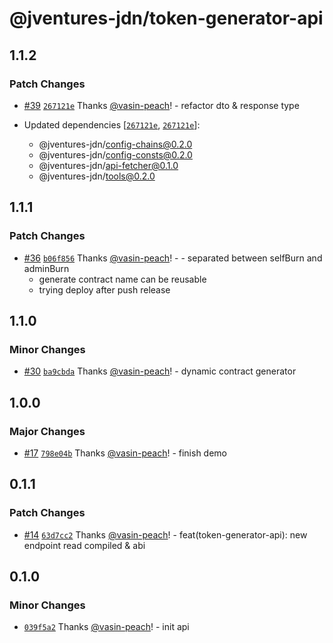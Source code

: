 # @jventures-jdn/token-generator-api

## 1.1.2

### Patch Changes

- [#39](https://github.com/jventures-jdn/token-generator/pull/39) [`267121e`](https://github.com/jventures-jdn/token-generator/commit/267121e9606918858caacfb847383407ac109a52) Thanks [@vasin-peach](https://github.com/vasin-peach)! - refactor dto & response type

- Updated dependencies [[`267121e`](https://github.com/jventures-jdn/token-generator/commit/267121e9606918858caacfb847383407ac109a52), [`267121e`](https://github.com/jventures-jdn/token-generator/commit/267121e9606918858caacfb847383407ac109a52)]:
  - @jventures-jdn/config-chains@0.2.0
  - @jventures-jdn/config-consts@0.2.0
  - @jventures-jdn/api-fetcher@0.1.0
  - @jventures-jdn/tools@0.2.0

## 1.1.1

### Patch Changes

- [#36](https://github.com/jventures-jdn/token-generator/pull/36) [`b06f856`](https://github.com/jventures-jdn/token-generator/commit/b06f856555d876b1eba72bf0cd60d7e1bc3fbd57) Thanks [@vasin-peach](https://github.com/vasin-peach)! - - separated between selfBurn and adminBurn
  - generate contract name can be reusable
  - trying deploy after push release

## 1.1.0

### Minor Changes

- [#30](https://github.com/jventures-jdn/token-generator/pull/30) [`ba9cbda`](https://github.com/jventures-jdn/token-generator/commit/ba9cbda1e0ca4d548ff013b1e3a5050830027120) Thanks [@vasin-peach](https://github.com/vasin-peach)! - dynamic contract generator

## 1.0.0

### Major Changes

- [#17](https://github.com/jventures-jdn/token-generator/pull/17) [`798e04b`](https://github.com/jventures-jdn/token-generator/commit/798e04b9e6de8aa0422ea174ab9d7084f00765bd) Thanks [@vasin-peach](https://github.com/vasin-peach)! - finish demo

## 0.1.1

### Patch Changes

- [#14](https://github.com/jventures-jdn/token-generator/pull/14) [`63d7cc2`](https://github.com/jventures-jdn/token-generator/commit/63d7cc2c2ec1e7ef069c183671bb291149fcaadd) Thanks [@vasin-peach](https://github.com/vasin-peach)! - feat(token-generator-api): new endpoint read compiled & abi

## 0.1.0

### Minor Changes

- [`039f5a2`](https://github.com/jventures-jdn/token-generator/commit/039f5a25c44382e37d09668b44cc381198241c29) Thanks [@vasin-peach](https://github.com/vasin-peach)! - init api
